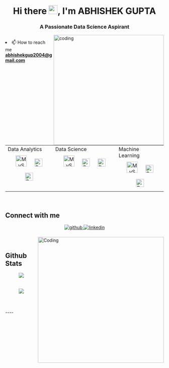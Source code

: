 <h1 align="center">Hi there <img src="https://media.giphy.com/media/hvRJCLFzcasrR4ia7z/giphy.gif" width="28" />, I'm ABHISHEK GUPTA</h1>
<h3 align="center">A Passionate Data Science Aspirant</h3>
<img align="right" alt="coding" width="350" src="https://cdn.dribbble.com/users/1162077/screenshots/3848914/programmer.gif">
<p align="left"> <img 
- 🌱 I’m currently learning **Data Science and Machine Learning**
- 👨‍💻 All of my projects are available at [https://github.com/A289shek2004](https://github.com/A289shek2004)

- 📫 How to reach me **abhishekgup2004@gmail.com**


<table><tr><td valign="top" width="30%">
Data Analytics
<div align="center">  
<a href="https://www.mysql.com/" target="_blank"><img style="margin: 10px" src="https://profilinator.rishav.dev/skills-assets/mysql-original-wordmark.svg" alt="MySQL" height="35" /></a>  
<a href="https://www.python.org/" target="_blank"><img style="margin: 10px" src="https://profilinator.rishav.dev/skills-assets/python-original.svg" alt="Python" height="25" /></a>  
<a href="https://powerbi.microsoft.com/en-us/" target="_blank"><img style="margin: 10px" src="https://profilinator.rishav.dev/skills-assets/powerbi.png" alt="Power Bi" height="25" /></a>  
</div>
  
</td><td valign="top" width="40%">
Data Science 
<div align="center">  
<a href="https://www.mysql.com/" target="_blank"><img style="margin: 10px" src="https://profilinator.rishav.dev/skills-assets/mysql-original-wordmark.svg" alt="MySQL" height="35" /></a>  
<a href="https://www.python.org/" target="_blank"><img style="margin: 10px" src="https://profilinator.rishav.dev/skills-assets/python-original.svg" alt="Python" height="25" /></a>  
<a href="https://powerbi.microsoft.com/en-us/" target="_blank"><img style="margin: 10px" src="https://profilinator.rishav.dev/skills-assets/powerbi.png" alt="Power Bi" height="25" /></a>  
</div>
  
</td><td valign="top" width="40%">
Machine Learning
<div align="center">  
<a href="https://www.mysql.com/" target="_blank"><img style="margin: 10px" src="https://profilinator.rishav.dev/skills-assets/mysql-original-wordmark.svg" alt="MySQL" height="35" /></a>  
<a href="https://www.python.org/" target="_blank"><img style="margin: 10px" src="https://profilinator.rishav.dev/skills-assets/python-original.svg" alt="Python" height="25" /></a>  
<a href="https://powerbi.microsoft.com/en-us/" target="_blank"><img style="margin: 10px" src="https://profilinator.rishav.dev/skills-assets/powerbi.png" alt="Power Bi" height="25" /></a>  
</div>
</td></tr></table>
<br/>  

## Connect with me  
<div align="center">
<a href="https://github.com/A289shek2004" target="_blank">
<img src=https://img.shields.io/badge/github-%2324292e.svg?&style=for-the-badge&logo=github&logoColor=white alt=github style="margin-bottom: 5px;" />
</a>
<a href="https://linkedin.com/in/Abhishek Gupta" target="_blank">
<img src=https://img.shields.io/badge/linkedin-%231E77B5.svg?&style=for-the-badge&logo=linkedin&logoColor=white alt=linkedin style="margin-bottom: 5px;" />
</a>  
</div>  
<br/>
<img align="right" alt="Coding" width="400" src="https://prompti.ai/wp-content/uploads/2023/07/pcboi2.png">
<br>

## Github Stats  
<div align="center"><img src="https://github-readme-stats.vercel.app/api?username=A289shek2004&show_icons=true&count_private=true&hide_border=true" align="center" /></div>  
<br/>  
<br/>  
<div align="center"><img src="https://github.com/A289shek2004/static/images/spotify-readme-example.svg" /></div>  
<br/>  
<br/>  
<div align="center"></div>
<br />
----

